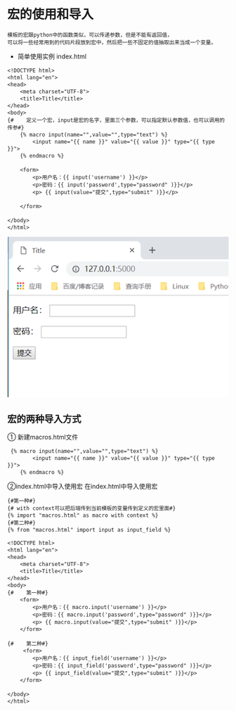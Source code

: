 # 宏的使用和导入
    模板的宏跟python中的函数类似，可以传递参数，但是不能有返回值，
    可以将一些经常用到的代码片段放到宏中，然后把一些不固定的值抽取出来当成一个变量。
    
* 简单使用实例
index.html
``` 
<!DOCTYPE html>
<html lang="en">
<head>
    <meta charset="UTF-8">
    <title>Title</title>
</head>
<body>
{#    定义一个宏，input是宏的名字，里面三个参数，可以指定默认参数值，也可以调用的传参#}
    {% macro input(name="",value="",type="text") %}
        <input name="{{ name }}" value="{{ value }}" type="{{ type }}">
    {% endmacro %}

    <form>
        <p>用户名：{{ input('username') }}</p>
        <p>密码：{{ input('password',type="password" )}}</p>
        <p> {{ input(value="提交",type="submit" )}}</p>

    </form>

</body>
</html>
```
![](../../../_static/flask5.png)

## 宏的两种导入方式
① 新建macros.html文件
```
 {% macro input(name="",value="",type="text") %}
        <input name="{{ name }}" value="{{ value }}" type="{{ type }}">
    {% endmacro %} 

```
②index.html中导入使用宏
在index.html中导入使用宏
``` 
{#第一种#}
{# with context可以把后端传到当前模板的变量传到定义的宏里面#}
{% import "macros.html" as macro with context %}    
{#第二种#}
{% from "macros.html" import input as input_field %}
```

``` 
<!DOCTYPE html>
<html lang="en">
<head>
    <meta charset="UTF-8">
    <title>Title</title>
</head>
<body>
{#    第一种#}
    <form>
        <p>用户名：{{ macro.input('username') }}</p>
        <p>密码：{{ macro.input('password',type="password" )}}</p>
        <p> {{ macro.input(value="提交",type="submit" )}}</p>
    </form>

{#    第二种#}
     <form>
        <p>用户名：{{ input_field('username') }}</p>
        <p>密码：{{ input_field('password',type="password" )}}</p>
        <p> {{ input_field(value="提交",type="submit" )}}</p>
    </form>

</body>
</html>

```












































